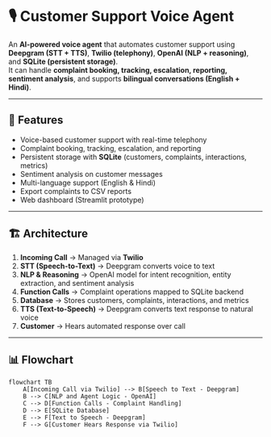 # 🎙️ Customer Support Voice Agent

An **AI-powered voice agent** that automates customer support using **Deepgram (STT + TTS)**, **Twilio (telephony)**, **OpenAI (NLP + reasoning)**, and **SQLite (persistent storage)**.  
It can handle **complaint booking, tracking, escalation, reporting, sentiment analysis**, and supports **bilingual conversations (English + Hindi)**.

---

## 🚀 Features
- Voice-based customer support with real-time telephony  
- Complaint booking, tracking, escalation, and reporting  
- Persistent storage with **SQLite** (customers, complaints, interactions, metrics)  
- Sentiment analysis on customer messages  
- Multi-language support (English & Hindi)  
- Export complaints to CSV reports  
- Web dashboard (Streamlit prototype)  

---

## 🏗️ Architecture

1. **Incoming Call** → Managed via **Twilio**  
2. **STT (Speech-to-Text)** → Deepgram converts voice to text  
3. **NLP & Reasoning** → OpenAI model for intent recognition, entity extraction, and sentiment analysis  
4. **Function Calls** → Complaint operations mapped to SQLite backend  
5. **Database** → Stores customers, complaints, interactions, and metrics  
6. **TTS (Text-to-Speech)** → Deepgram converts text response to natural voice  
7. **Customer** → Hears automated response over call  

---

## 📊 Flowchart

```mermaid
flowchart TB
    A[Incoming Call via Twilio] --> B[Speech to Text - Deepgram]
    B --> C[NLP and Agent Logic - OpenAI]
    C --> D[Function Calls - Complaint Handling]
    D --> E[SQLite Database]
    E --> F[Text to Speech - Deepgram]
    F --> G[Customer Hears Response via Twilio]








